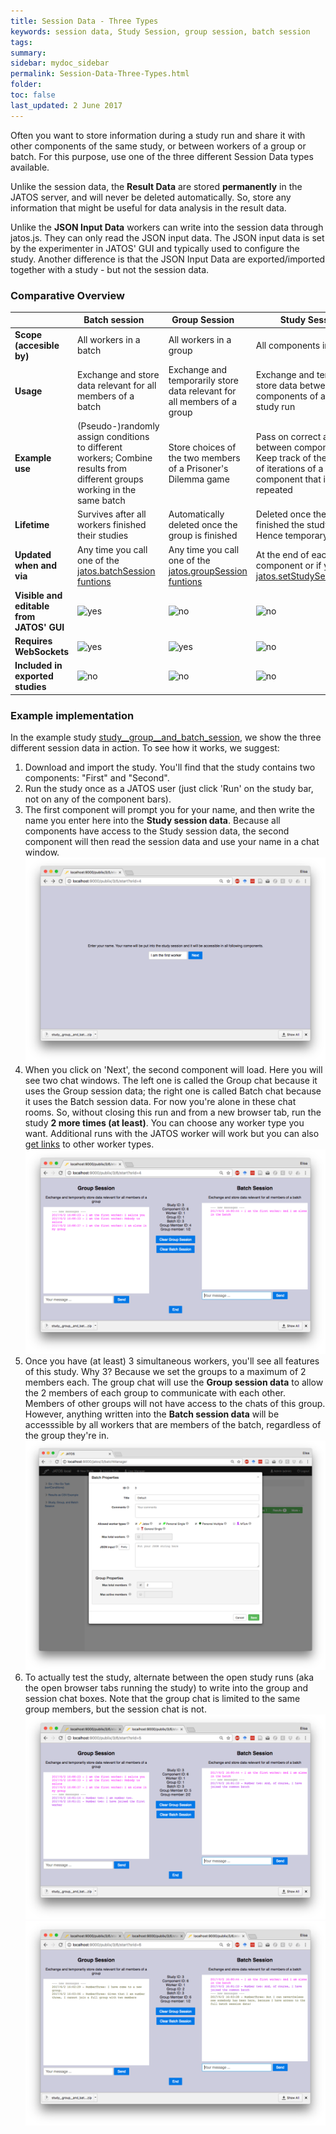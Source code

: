 ```yaml
---
title: Session Data - Three Types
keywords: session data, Study Session, group session, batch session
tags:
summary:
sidebar: mydoc_sidebar
permalink: Session-Data-Three-Types.html
folder:
toc: false
last_updated: 2 June 2017
---
```


Often you want to store information during a study run and share it with other components of the same study, or between workers of a group or batch. For this purpose, use one of the three different Session Data types available.

Unlike the session data, the **Result Data** are stored **permanently** in the JATOS server, and will never be deleted automatically. So, store any information that might be useful for data analysis in the result data.

Unlike the **JSON Input Data** workers can write into the session data through jatos.js. They can only read the JSON input data. The JSON input data is set by the experimenter in JATOS' GUI and typically used to configure the study. Another difference is that the JSON Input Data are exported/imported together with a study - but not the session data.

### Comparative Overview

| | Batch session     | Group Session     | Study Session     |
|-|-------------------|-------------------|-------------------|
| **Scope (accesible by)** | All workers in a batch | All workers in a group | All components in a study |
| **Usage** | Exchange and store data relevant for all members of a batch | Exchange and temporarily store data relevant for all members of a group | Exchange and temporarily store data between components of a single study run |
| **Example use** | (Pseudo-)randomly assign conditions to different workers; Combine results from different groups working in the same batch | Store choices of the two members of a Prisoner's Dilemma game | Pass on correct answers between components; Keep track of the number of iterations of a given component that is repeated |
| **Lifetime** | Survives after all workers finished their studies | Automatically deleted once the group is finished | Deleted once the worker finished the study - Hence temporary|
| **Updated when and via** | Any time you call one of the [jatos.batchSession funtions](jatos.js-Reference.html#functions-to-access-the-batch-session) | Any time you call one of the [jatos.groupSession funtions](jatos.js-Reference.html#functions-to-access-the-group-session) | At the end of each component or if you call [jatos.setStudySessionData](jatos.js-Reference.html#jatossetstudysessiondatasessiondata-complete) |
| **Visible and editable from JATOS' GUI** | ![yes](images/ok-24.ico) | ![no](images/x-24.ico) | ![no](images/x-24.ico) |
| **Requires WebSockets** | ![yes](images/ok-24.ico) | ![yes](images/ok-24.ico) | ![no](images/x-24.ico) |
| **Included in exported studies** | ![no](images/x-24.ico) | ![no](images/x-24.ico) | ![no](images/x-24.ico) |

### Example implementation

In the example study [study__group__and_batch_session](Example-Studies.html#study__group__and_batch_session), we show the three different session data in action. To see how it works, we suggest:

1. Download and import the study. You'll find that the study contains two components: "First" and "Second". 
1. Run the study once as a JATOS user (just click 'Run' on the study bar, not on any of the component bars).
1. The first component will prompt you for your name, and then write the name you enter here into the **Study session data**. Because all components have access to the Study session data, the second component will then read the session data and use your name in a chat window. 
![First component Screenshot](images/ChatExample_1.png)
1. When you click on 'Next', the second component will load. Here you will see two chat windows. The left one is called the Group chat because it uses the Group session data; the right one is called Batch chat because it uses the Batch session data. For now you're alone in these chat rooms. So, without closing this run and from a new browser tab, run the study **2 more times (at least)**. You can choose any worker type you want. Additional runs with the JATOS worker will work but you can also [get links](Run-your-Study-with-Batch-Manager-and-Worker-Setup.html#worker-setup) to other worker types.
![Second component Screenshot](images/ChatExample_2.png)
1. Once you have (at least) 3 simultaneous workers, you'll see all features of this study. Why 3? Because we set the groups to a maximum of 2 members each. The group chat will use the **Group session data** to allow the 2 members of each group to communicate with each other. Members of other groups will not have access to the chats of this group. However, anything written into the **Batch session data** will be accesssible by all workers that are members of the batch, regardless of the group they're in.
![Group setup Screenshot](images/SessionDataExample_Group_2Members.png)
1. To actually test the study, alternate between the open study runs (aka the open browser tabs running the study) to write into the group and session chat boxes. Note that the group chat is limited to the same group members, but the session chat is not.  
![Second component Screenshot](images/ChatExample_3.png)
![Second component Screenshot](images/ChatExample_4.png)

